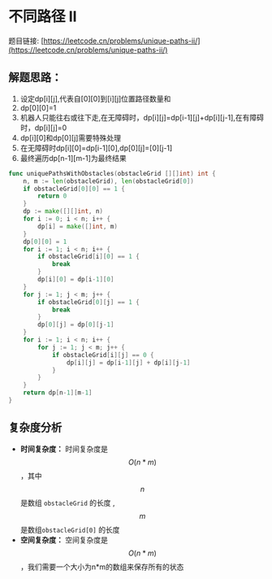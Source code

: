 # 不同路径 II

题目链接: [https://leetcode.cn/problems/unique-paths-ii/](https://leetcode.cn/problems/unique-paths-ii/)

## 解题思路：

1. 设定dp[i][j],代表自[0][0]到[i][j]位置路径数量和
2. dp[0][0]=1
3. 机器人只能往右或往下走,在无障碍时，dp[i][j]=dp[i-1][j]+dp[i][j-1],在有障碍时，dp[i][j]=0
4. dp[i][0]和dp[0][j]需要特殊处理
5. 在无障碍时dp[i][0]=dp[i-1][0],dp[0][j]=[0][j-1]
6. 最终遍历dp[n-1][m-1]为最终结果

```go
func uniquePathsWithObstacles(obstacleGrid [][]int) int {
    n, m := len(obstacleGrid), len(obstacleGrid[0])
    if obstacleGrid[0][0] == 1 {
        return 0
    }
    dp := make([][]int, n)
    for i := 0; i < n; i++ {
        dp[i] = make([]int, m)
    }
    dp[0][0] = 1
    for i := 1; i < n; i++ {
        if obstacleGrid[i][0] == 1 {
            break
        }
        dp[i][0] = dp[i-1][0]
    }
    for j := 1; j < m; j++ {
        if obstacleGrid[0][j] == 1 {
            break
        }
        dp[0][j] = dp[0][j-1]
    }
    for i := 1; i < n; i++ {
        for j := 1; j < m; j++ {
            if obstacleGrid[i][j] == 0 {
                dp[i][j] = dp[i-1][j] + dp[i][j-1]
            }
        }
    }
    return dp[n-1][m-1]
}

```

## 复杂度分析

- **时间复杂度：** 时间复杂度是 $$O(n*m)$$，其中 $$n$$ 是数组 `obstacleGrid` 的长度 ,$$m$$ 是数组`obstacleGrid[0]` 的长度
- **空间复杂度：** 空间复杂度是 $$O(n*m)$$，我们需要一个大小为n*m的数组来保存所有的状态
